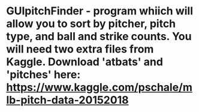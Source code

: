 # GUIpitchFinder - program whiich will allow you to sort by pitcher, pitch type, and ball and strike counts. You will need two extra files from Kaggle. Download 'atbats' and 'pitches' here: https://www.kaggle.com/pschale/mlb-pitch-data-20152018
